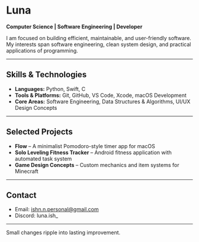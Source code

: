 # Luna
**Computer Science | Software Engineering | Developer**  

I am focused on building efficient, maintainable, and user-friendly software. My interests span software engineering, clean system design, and practical applications of programming.  

---

## Skills & Technologies  
- **Languages:** Python, Swift, C  
- **Tools & Platforms:** Git, GitHub, VS Code, Xcode, macOS Development  
- **Core Areas:** Software Engineering, Data Structures & Algorithms, UI/UX Design Concepts  

---

## Selected Projects  
- **Flow** – A minimalist Pomodoro-style timer app for macOS  
- **Solo Leveling Fitness Tracker** – Android fitness application with automated task system  
- **Game Design Concepts** – Custom mechanics and item systems for Minecraft  

---

## Contact  
- Email: ishn.n.personal@gmail.com
- Discord: luna.ish_ 

---

Small changes ripple into lasting improvement.

